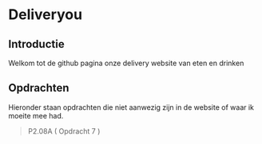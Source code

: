# Deliveryou 

## Introductie

Welkom tot de github pagina onze delivery website van eten en drinken

## Opdrachten 

 Hieronder staan opdrachten die niet aanwezig zijn in de website of waar ik moeite mee had.
 
 > P2.08A ( Opdracht 7 )
 

 
